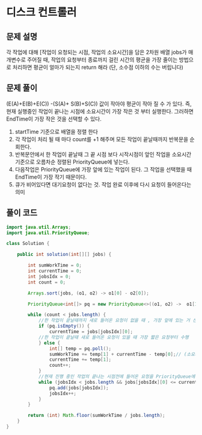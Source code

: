 # 디스크 컨트롤러

## 문제 설명

각 작업에 대해 [작업이 요청되는 시점, 작업의 소요시간]을 담은 2차원 배열 jobs가 매개변수로 주어질 때, 작업의 요청부터 종료까지 걸린 시간의 평균을 가장 줄이는 방법으로 처리하면 평균이 얼마가 되는지 return 해라 (단, 소수점 이하의 수는 버립니다)

## 문제 풀이

(E(A)+E(B)+E(C)) -(S(A)+ S(B)+S(C)) 값이 작아야 평균이 작아 질 수 가 있다. 즉, 현재 실행중인 작업이 끝나는 시점에 소요시간이 가장 작은 것 부터 실행한다. 그러하면 EndTime이 가장 작은 것을 선택할 수 있다.

1. startTime 기준으로 배열을 정렬 한다
2. 각 작업이 처리 될 때 마다 count를 +1 해주며 모든 작업이 끝날때까지 반복문을 순회한다.
3. 반복문안에서 한 작업이 끝날때 그 끝 시점 보다 시작시점이 앞인 작업을 소요시간 기준으로 오름차순 정렬된 PriorityQueue에 넣는다.
4. 다음작업은 PriorityQueue에 가장 앞에 있는 작업이 된다. 그 작업을 선택했을 때 EndTime이 가장 작기 때문이다.
5. 큐가 비어있다면 대기요청이 없다는 것. 작업 완료 이후에 다시 요청이 들어온다는 의미

## 풀이 코드

```java
import java.util.Arrays;
import java.util.PriorityQueue;

class Solution {

	public int solution(int[][] jobs) {

		int sumWorkTime = 0;
		int currentTime = 0;
		int jobsIdx = 0;
		int count = 0;

		Arrays.sort(jobs, (o1, o2) -> o1[0] - o2[0]);

		PriorityQueue<int[]> pq = new PriorityQueue<>((o1, o2) ->  o1[1] - o2[1]);

		while (count < jobs.length) {
			//한 작업이 끝날때까지 새로 들어온 요청이 없을 때 , 가장 앞에 있는 거 선택해야 한다는 조건이 있다.
			if (pq.isEmpty()) {
				currentTime = jobs[jobsIdx][0];
			//한 작업이 끝날때 새로 들어온 요청이 있을 때 가장 짧은 요청부터 수행
			} else {
				int[] temp = pq.poll();
				sumWorkTime += temp[1] + currentTime - temp[0];// (소요시간 + 현재까지 시간 - 요청한시간)
				currentTime += temp[1];
				count++;
			}
			//현재 진행 중인 작업의 끝나는 시점전에 들어온 요청을 PriorityQueue에 넣는다.
			while (jobsIdx < jobs.length && jobs[jobsIdx][0] <= currentTime) {
				pq.add(jobs[jobsIdx]);
				jobsIdx++;
			}
		}

		return (int) Math.floor(sumWorkTime / jobs.length);
	}
}
```
